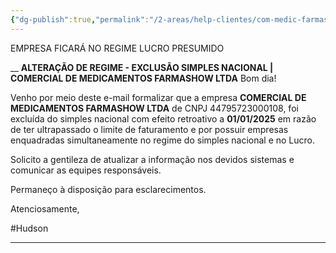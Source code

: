 ```yaml
---
{"dg-publish":true,"permalink":"/2-areas/help-clientes/com-medic-farmashow-97/","dgPassFrontmatter":true,"created":"2025-09-12T17:00:57.248-03:00","updated":"2025-09-16T18:33:43.068-03:00"}
---
```


EMPRESA FICARÁ NO REGIME LUCRO PRESUMIDO

__
**ALTERAÇÃO DE REGIME - EXCLUSÃO SIMPLES NACIONAL | COMERCIAL DE MEDICAMENTOS FARMASHOW LTDA**
Bom dia! 
  
Venho por meio deste e-mail formalizar que a empresa **COMERCIAL DE MEDICAMENTOS FARMASHOW LTDA** de CNPJ 44795723000108, foi excluída do simples nacional com efeito retroativo a **01/01/2025** em razão de ter ultrapassado o limite de faturamento e por possuir empresas enquadradas simultaneamente no regime do simples nacional e no Lucro. 
 
Solicito a gentileza de atualizar a informação nos devidos sistemas e comunicar as equipes responsáveis.  
  
Permaneço à disposição para esclarecimentos.

Atenciosamente,

#Hudson 
___